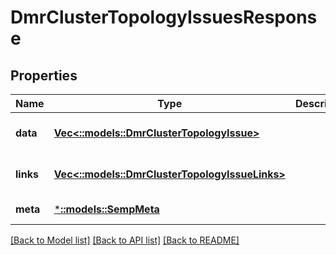 # DmrClusterTopologyIssuesResponse

## Properties
Name | Type | Description | Notes
------------ | ------------- | ------------- | -------------
**data** | [**Vec<::models::DmrClusterTopologyIssue>**](DmrClusterTopologyIssue.md) |  | [optional] [default to null]
**links** | [**Vec<::models::DmrClusterTopologyIssueLinks>**](DmrClusterTopologyIssueLinks.md) |  | [optional] [default to null]
**meta** | [***::models::SempMeta**](SempMeta.md) |  | [default to null]

[[Back to Model list]](../README.md#documentation-for-models) [[Back to API list]](../README.md#documentation-for-api-endpoints) [[Back to README]](../README.md)


